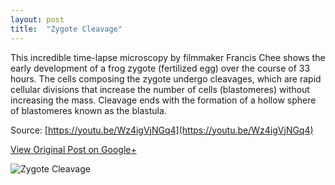 ```yaml
---
layout: post
title:  "Zygote Cleavage"
---
```


This incredible time-lapse microscopy by filmmaker Francis Chee shows the early development of a frog zygote (fertilized egg) over the course of 33 hours. The cells composing the zygote undergo cleavages, which are rapid cellular divisions that increase the number of cells (blastomeres) without increasing the mass. Cleavage ends with the formation of a hollow sphere of blastomeres known as the blastula.

Source: [https://youtu.be/Wz4igVjNGq4](https://youtu.be/Wz4igVjNGq4)

[View Original Post on Google+](https://plus.google.com/+ColinSullender/posts/3bUMHRxmuLj)

![Zygote Cleavage](/assets/img/2017-04-01-Zygote-Cleavage.gif)
